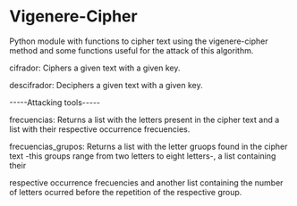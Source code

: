# Vigenere-Cipher
Python module with functions to cipher text using the vigenere-cipher method and some functions useful for the attack of this algorithm. 

cifrador: Ciphers a given text with a given key.

descifrador: Deciphers a given text with a given key.


-----Attacking tools-----

frecuencias: Returns a list with the letters present in the cipher text and a list with their respective occurrence frecuencies.

frecuencias_grupos: Returns a list with the letter gruops found in the cipher text -this groups range from two letters to eight letters-, a list containing their

respective occurrence frecuencies and another list containing the number of letters ocurred before the repetition of the respective group. 
